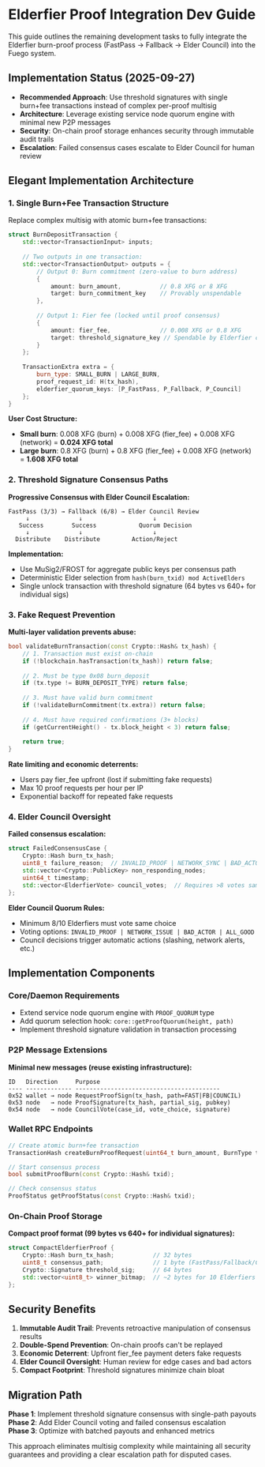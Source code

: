 # Elderfier Proof Integration Dev Guide

This guide outlines the remaining development tasks to fully integrate the Elderfier burn-proof process (FastPass → Fallback → Elder Council) into the Fuego system.

## Implementation Status (2025-09-27)
- **Recommended Approach**: Use threshold signatures with single burn+fee transactions instead of complex per-proof multisig
- **Architecture**: Leverage existing service node quorum engine with minimal new P2P messages
- **Security**: On-chain proof storage enhances security through immutable audit trails
- **Escalation**: Failed consensus cases escalate to Elder Council for human review

## Elegant Implementation Architecture

### 1. Single Burn+Fee Transaction Structure
Replace complex multisig with atomic burn+fee transactions:

```cpp
struct BurnDepositTransaction {
    std::vector<TransactionInput> inputs;
    
    // Two outputs in one transaction:
    std::vector<TransactionOutput> outputs = {
        // Output 0: Burn commitment (zero-value to burn address)
        {
            amount: burn_amount,           // 0.8 XFG or 8 XFG  
            target: burn_commitment_key    // Provably unspendable
        },
        
        // Output 1: Fier fee (locked until proof consensus)
        {
            amount: fier_fee,              // 0.008 XFG or 0.8 XFG
            target: threshold_signature_key // Spendable by Elderfier consensus
        }
    };
    
    TransactionExtra extra = {
        burn_type: SMALL_BURN | LARGE_BURN,
        proof_request_id: H(tx_hash),
        elderfier_quorum_keys: [P_FastPass, P_Fallback, P_Council]
    };
}
```

**User Cost Structure:**
- **Small burn**: 0.008 XFG (burn) + 0.008 XFG (fier_fee) + 0.008 XFG (network) = **0.024 XFG total**
- **Large burn**: 0.8 XFG (burn) + 0.8 XFG (fier_fee) + 0.008 XFG (network) = **1.608 XFG total**

### 2. Threshold Signature Consensus Paths

**Progressive Consensus with Elder Council Escalation:**
```
FastPass (3/3) → Fallback (6/8) → Elder Council Review
     ↓              ↓                    ↓
   Success        Success            Quorum Decision
     ↓              ↓                    ↓
  Distribute    Distribute         Action/Reject
```

**Implementation:**
- Use MuSig2/FROST for aggregate public keys per consensus path
- Deterministic Elder selection from `hash(burn_txid) mod ActiveElders`
- Single unlock transaction with threshold signature (64 bytes vs 640+ for individual sigs)

### 3. Fake Request Prevention

**Multi-layer validation prevents abuse:**

```cpp
bool validateBurnTransaction(const Crypto::Hash& tx_hash) {
    // 1. Transaction must exist on-chain
    if (!blockchain.hasTransaction(tx_hash)) return false;
    
    // 2. Must be type 0x08 burn_deposit
    if (tx.type != BURN_DEPOSIT_TYPE) return false;
    
    // 3. Must have valid burn commitment
    if (!validateBurnCommitment(tx.extra)) return false;
    
    // 4. Must have required confirmations (3+ blocks)
    if (getCurrentHeight() - tx.block_height < 3) return false;
    
    return true;
}
```

**Rate limiting and economic deterrents:**
- Users pay fier_fee upfront (lost if submitting fake requests)
- Max 10 proof requests per hour per IP
- Exponential backoff for repeated fake requests

### 4. Elder Council Oversight

**Failed consensus escalation:**
```cpp
struct FailedConsensusCase {
    Crypto::Hash burn_tx_hash;
    uint8_t failure_reason;  // INVALID_PROOF | NETWORK_SYNC | BAD_ACTOR
    std::vector<Crypto::PublicKey> non_responding_nodes;
    uint64_t timestamp;
    std::vector<ElderfierVote> council_votes;  // Requires >8 votes same choice
};
```

**Elder Council Quorum Rules:**
- Minimum 8/10 Elderfiers must vote same choice
- Voting options: `INVALID_PROOF | NETWORK_ISSUE | BAD_ACTOR | ALL_GOOD`
- Council decisions trigger automatic actions (slashing, network alerts, etc.)

## Implementation Components

### Core/Daemon Requirements
- Extend service node quorum engine with `PROOF_QUORUM` type
- Add quorum selection hook: `core::getProofQuorum(height, path)`
- Implement threshold signature validation in transaction processing

### P2P Message Extensions
**Minimal new messages (reuse existing infrastructure):**
```
ID   Direction     Purpose
---- ------------- -----------------------------------------
0x52 wallet → node RequestProofSign(tx_hash, path=FAST|FB|COUNCIL)
0x53 node   → node ProofSignature(tx_hash, partial_sig, pubkey)
0x54 node   → node CouncilVote(case_id, vote_choice, signature)
```

### Wallet RPC Endpoints
```cpp
// Create atomic burn+fee transaction
TransactionHash createBurnProofRequest(uint64_t burn_amount, BurnType type);

// Start consensus process
bool submitProofBurn(const Crypto::Hash& txid);

// Check consensus status
ProofStatus getProofStatus(const Crypto::Hash& txid);
```

### On-Chain Proof Storage
**Compact proof format (99 bytes vs 640+ for individual signatures):**
```cpp
struct CompactElderfierProof {
    Crypto::Hash burn_tx_hash;           // 32 bytes
    uint8_t consensus_path;              // 1 byte (FastPass/Fallback/Council)
    Crypto::Signature threshold_sig;     // 64 bytes  
    std::vector<uint8_t> winner_bitmap;  // ~2 bytes for 10 Elderfiers
};
```

## Security Benefits

1. **Immutable Audit Trail**: Prevents retroactive manipulation of consensus results
2. **Double-Spend Prevention**: On-chain proofs can't be replayed
3. **Economic Deterrent**: Upfront fier_fee payment deters fake requests
4. **Elder Council Oversight**: Human review for edge cases and bad actors
5. **Compact Footprint**: Threshold signatures minimize chain bloat

## Migration Path

**Phase 1**: Implement threshold signature consensus with single-path payouts
**Phase 2**: Add Elder Council voting and failed consensus escalation  
**Phase 3**: Optimize with batched payouts and enhanced metrics

This approach eliminates multisig complexity while maintaining all security guarantees and providing a clear escalation path for disputed cases.
